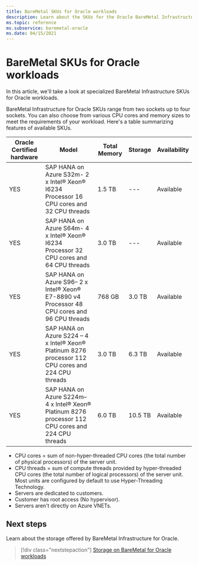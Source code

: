 ```yaml
---
title: BareMetal SKUs for Oracle workloads
description: Learn about the SKUs for the Oracle BareMetal Infrastructure workloads.
ms.topic: reference
ms.subservice: baremetal-oracle
ms.date: 04/15/2021
---
```


# BareMetal SKUs for Oracle workloads

In this article, we'll take a look at specialized BareMetal Infrastructure SKUs for Oracle workloads.

BareMetal Infrastructure for Oracle SKUs range from two sockets up to four sockets. You can also choose from various CPU cores and memory sizes to meet the requirements of your workload. Here's a table summarizing features of available SKUs.
 
| **Oracle Certified**  **hardware** | **Model** | **Total Memory** | **Storage** | **Availability** |
| --- | --- | --- | --- | --- |
| YES | SAP HANA on Azure S32m- 2 x Intel® Xeon® I6234 Processor 16 CPU cores and 32 CPU threads | 1.5 TB | --- | Available |
| YES | SAP HANA on Azure S64m- 4 x Intel® Xeon® I6234 Processor 32 CPU cores and 64 CPU threads | 3.0 TB | --- | Available |
| YES | SAP HANA on Azure S96– 2 x Intel® Xeon® E7-8890 v4 Processor 48 CPU cores and 96 CPU threads | 768 GB | 3.0 TB | Available |
| YES | SAP HANA on Azure S224 – 4 x Intel® Xeon® Platinum 8276 processor 112 CPU cores and 224 CPU threads | 3.0 TB | 6.3 TB | Available |
| YES | SAP HANA on Azure S224m– 4 x Intel® Xeon® Platinum 8276 processor 112 CPU cores and 224 CPU threads | 6.0 TB | 10.5 TB | Available |

- CPU cores = sum of non-hyper-threaded CPU cores (the total number of physical processors) of the server unit. 
- CPU threads = sum of compute threads provided by hyper-threaded CPU cores (the total number of logical processors) of the server unit. Most units are configured by default to use Hyper-Threading Technology.
- Servers are dedicated to customers.
- Customer has root access (No hypervisor).
- Servers aren't directly on Azure VNETs.

## Next steps

Learn about the storage offered by BareMetal Infrastructure for Oracle.

> [!div class="nextstepaction"]
> [Storage on BareMetal for Oracle workloads](oracle-baremetal-storage.md)
